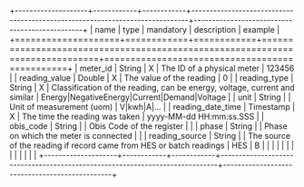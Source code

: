 +--------------------+------------+------------+-----------------------------------------------------------------------------+-----------------------------------------------+
| name               | type       | mandatory  | description                                                                 | example                                       |
+====================+============+============+=============================================================================+===============================================+
| meter_id           | String     | X          | The ID of a physical meter                                                  | 123456                                        |
| reading_value      | Double     | X          | The value of the reading                                                    | 0                                             |
| reading_type       | String     | X          | Classification of the reading, can be energy, voltage, current and similar  | Energy|NegativeEnergy|Current|Demand|Voltage  |
| unit               | String     |            | Unit of measurement (uom)                                                   | V|kwh|A|...                                   |
| reading_date_time  | Timestamp  | X          | The time the reading was taken                                              | yyyy-MM-dd HH:mm:ss.SSS                       |
| obis_code          | String     |            | Obis Code of the register                                                   |                                               |
| phase              | String     |            | Phase on which the meter is connected                                       |                                               |
| reading_source     | String     |            | The source of the reading if record came from HES or batch readings         | HES | B                                       |
|                    |            |            |                                                                             |                                               |
|                    |            |            |                                                                             |                                               |
+--------------------+------------+------------+-----------------------------------------------------------------------------+-----------------------------------------------+
